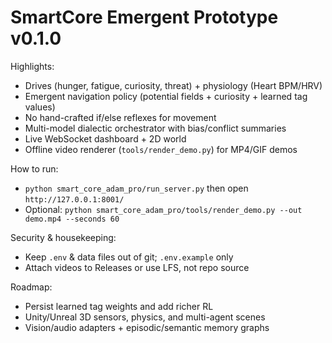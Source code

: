 # SmartCore Emergent Prototype v0.1.0

Highlights:
- Drives (hunger, fatigue, curiosity, threat) + physiology (Heart BPM/HRV)
- Emergent navigation policy (potential fields + curiosity + learned tag values)
- No hand-crafted if/else reflexes for movement
- Multi-model dialectic orchestrator with bias/conflict summaries
- Live WebSocket dashboard + 2D world
- Offline video renderer (`tools/render_demo.py`) for MP4/GIF demos

How to run:
- `python smart_core_adam_pro/run_server.py` then open `http://127.0.0.1:8001/`
- Optional: `python smart_core_adam_pro/tools/render_demo.py --out demo.mp4 --seconds 60`

Security & housekeeping:
- Keep `.env` & data files out of git; `.env.example` only
- Attach videos to Releases or use LFS, not repo source

Roadmap:
- Persist learned tag weights and add richer RL
- Unity/Unreal 3D sensors, physics, and multi-agent scenes
- Vision/audio adapters + episodic/semantic memory graphs
